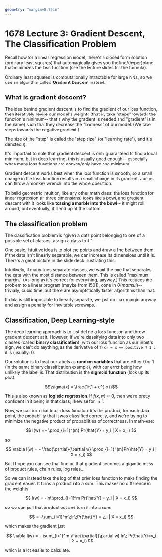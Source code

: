 ```yaml
---
geometry: "margin=0.75in"
---
```

# 1678 Lecture 3: Gradient Descent, The Classification Problem
Recall how for a linear regression model, there's a closed form solution (ordinary least squares) that automagically gives you the line/(hyper)plane
that minimizes the loss function (see the lecture slides for the formula).

Ordinary least squares is computationally intractable for large NNs, so we use an algorithm called **Gradient Descent** instead.

## What is gradient descent?
The idea behind gradient descent is to find the gradient of our loss function, then iteratively revise our model's weights (that is, 
take "steps" towards the function's minimum-- that's why the gradient is needed and "gradient" is in the name) such that they decrease the "badness" of 
our model. (We take steps towards the negative gradient.)

The size of the "step" is called the "step size" (or "learning rate"), and it's denoted $\eta$.

It's important to note that gradient descent is only guaranteed to find a local minimum, but in deep learning, this is usually good enough-- especially
when many loss functions are convex/only have one minimum. 

Gradient descent works best when the loss function is smooth, so a small change in the loss function results in a small change in its gradient. Jumps
can throw a monkey wrench into the whole operation.

To build geometric intuition, like any other math class: the loss function for linear regression (in three dimensions) looks like a bowl, and
gradient descent with it looks like **tossing a marble into the bowl**-- it might roll around, but eventually, it'll end up at the bottom.

## The classification problem
The classification problem is "given a data point belonging to one of a possible set of classes, assign a class to it." 

One basic, intuitive idea is to plot the points and draw a line between them. If the data isn't linearly separable, we can increase its dimensions
until it is. There's a great picture in the slide deck illustrating this. 

Intuitively, if many lines separate classes, we want the one that separates the data with the most distance between them. This is called "maximum
margin." (As long as it's correct for everything, anyway.) This reduces the problem to a linear program (maybe from 1501), done in $O(matmul)$-- trivially,
cubic time, but there are asymptotically faster algorithms than that.

If data is still impossible to linearly separate, we just do max margin anyway and assign a penalty for inevitable screwups.

## Classification, Deep Learning-style
The deep learning approach is to just define a loss function and throw gradient descent at it. However, if we're classifying data into only two classes
(called **binary classification**), with our loss function as our input's sign, we can't do anything, as the derivative of `f(x) = x == positive ? 1 : 0`
is (usually) 0.

Our solution is to treat our labels as **random variables** that are either 0 or 1 (in the same binary classification example), with our error
being how unlikely the label is. That distribution is the **sigmoid function** (look up its plot):

$$\sigma(x) = \frac{1}{1 + e^{-x}}$$

This is also known as **logistic regression**. If $f(x, w) \approx 0$, then we're pretty confident in it being in that class; likewise for $\approx 1$.

Now, we can turn that into a loss function: it's the product, for each data point, the probability that it was classified correctly,
and we're trying to minimize the negative product of probabilities of correctness. In math-ese:

$$
l(w) = - \prod_{i=1}^{m} Pr(\hat{Y} = y_i | X = x_i)
$$

so

$$
\nabla l(w) = - \frac{\partial}{\partial w} \prod_{i=1}^{m}Pr(\hat{Y} = y_i | X = x_i)
$$

But I hope you can see that finding that gradient becomes a gigantic mess of product rules, chain rules, log rules...

So we can instead take the log of that prior loss function to make finding the gradient easier. It turns a product into a sum. This makes no difference
in the weights!

$$
l(w) = -ln\;\prod_{i=1}^m Pr(\hat{Y} = y_i | X = x_i)
$$

so we can pull that product out and turn it into a sum:

$$
= -\sum_{i=1}^m\;ln\;Pr(\hat{Y} = y_i | X = x_i)
$$

which makes the gradient just

$$
\nabla l(w) = - \sum_{i=1}^m \frac{\partial}{\partial w} ln\; Pr(\hat{Y}=y_i | X = x_i)
$$

which is a lot easier to calculate.